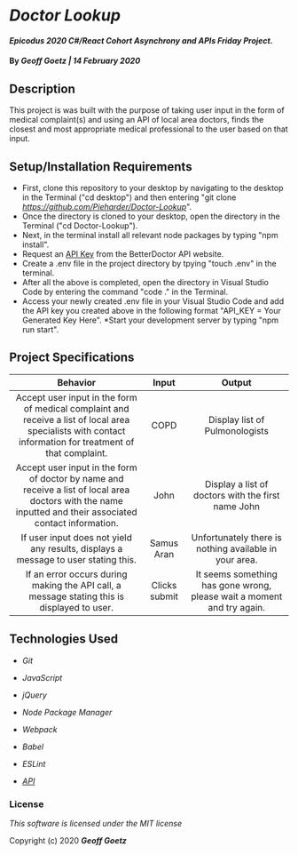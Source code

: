 # _Doctor Lookup_

#### _Epicodus 2020 C#/React Cohort Asynchrony and APIs Friday Project._

#### By _**Geoff Goetz** | 14 February 2020_

## Description

This project is was built with the purpose of taking user input in the form of medical complaint(s) and using an API of local area doctors, finds the closest and most appropriate medical professional to the user based on that input.

## Setup/Installation Requirements

* First, clone this repository to your desktop by navigating to the desktop in the Terminal ("cd desktop") and then entering "git clone _https://github.com/Pieharder/Doctor-Lookup_".
* Once the directory is cloned to your desktop, open the directory in the Terminal ("cd Doctor-Lookup").
* Next, in the terminal install all relevant node packages by typing "npm install".
* Request an <a href="https://developer.betterdoctor.com/">API Key</a> from the BetterDoctor API website.
* Create a .env file in the project directory by tpying "touch .env" in the terminal.
* After all the above is completed, open the directory in Visual Studio Code by entering the command "code ." in the Terminal.
* Access your newly created .env file in your Visual Studio Code and add the API key you created above in the following format "API_KEY =  Your Generated Key Here".
*Start your development server by typing "npm run start".

## Project Specifications

|   Behavior   |  Input  |  Output  |
|:------------:|:-------:|:--------:|
| Accept user input in the form of medical complaint and receive a list of local area specialists with contact information for treatment of that complaint. | COPD | Display list of Pulmonologists|
| Accept user input in the form of doctor by name and receive a list of local area doctors with the name inputted and their associated contact information. | John | Display a list of doctors with the first name John |
| If user input does not yield any results, displays a message to user stating this. | Samus Aran | Unfortunately there is nothing available in your area. |
| If an error occurs during making the API call, a message stating this is displayed to user. | Clicks submit | It seems something has gone wrong, please wait a moment and try again.|




## Technologies Used

* _Git_

* _JavaScript_

* _jQuery_

* _Node Package Manager_

* _Webpack_

* _Babel_

* _ESLint_

* _<a href="https://developer.betterdoctor.com/">API</a>_

### License

*This software is licensed under the MIT license*

Copyright (c) 2020 **_Geoff Goetz_**